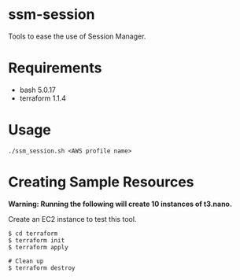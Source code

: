 # ssm-session
Tools to ease the use of Session Manager.

# Requirements
- bash 5.0.17
- terraform  1.1.4

# Usage
```
./ssm_session.sh <AWS profile name>
```

# Creating Sample Resources
**Warning: Running the following will create 10 instances of t3.nano.**

Create an EC2 instance to test this tool.

```
$ cd terraform
$ terraform init
$ terraform apply

# Clean up
$ terraform destroy
```